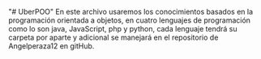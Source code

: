 "# UberPOO" 
En este archivo usaremos los conocimientos basados en la programación orientada a objetos, en cuatro lenguajes de programación como lo son java, JavaScript, php y python, cada lenguaje tendrá su carpeta por aparte y adicional se manejará en el repositorio de Angelperaza12 en gitHub.